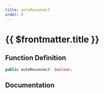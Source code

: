 ```yaml
---
title: autoReconnect
order: 0
---
```


# {{ $frontmatter.title }}

## Function Definition

```ts
public autoReconnect: boolean;
```

## Documentation

<!--@include: ./parts/autoReconnect.md-->
